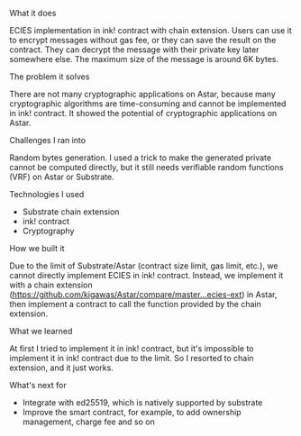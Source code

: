 What it does

ECIES implementation in ink! contract with chain extension. Users can use it to encrypt messages without gas fee, or they can save the result on the contract. They can decrypt the message with their private key later somewhere else. The maximum size of the message is around 6K bytes.


The problem it solves

There are not many cryptographic applications on Astar, because many cryptographic algorithms are time-consuming and cannot be implemented in ink! contract. It showed the potential of cryptographic applications on Astar.


Challenges I ran into

Random bytes generation. I used a trick to make the generated private cannot be computed directly, but it still needs verifiable random functions (VRF) on Astar or Substrate.


Technologies I used

- Substrate chain extension
- ink! contract
- Cryptography


How we built it

Due to the limit of Substrate/Astar (contract size limit, gas limit, etc.), we cannot directly implement ECIES in ink! contract. Instead, we implement it with a chain extension (https://github.com/kigawas/Astar/compare/master...ecies-ext) in Astar, then implement a contract to call the function provided by the chain extension.


What we learned

At first I tried to implement it in ink! contract, but it's impossible to implement it in ink! contract due to the limit. So I resorted to chain extension, and it just works.


What's next for

- Integrate with ed25519, which is natively supported by substrate
- Improve the smart contract, for example, to add ownership management, charge fee and so on
